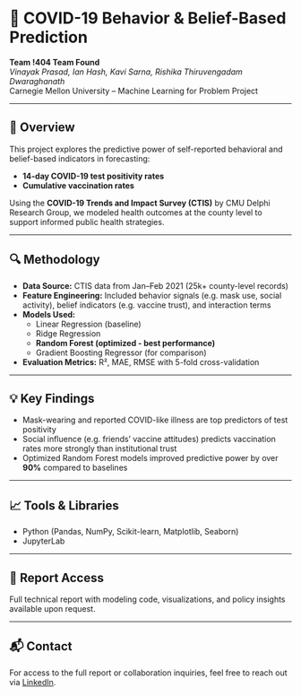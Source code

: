 # 🧠 COVID-19 Behavior & Belief-Based Prediction

**Team !404 Team Found**  
*Vinayak Prasad, Ian Hash, Kavi Sarna, Rishika Thiruvengadam Dwaraghanath*  
Carnegie Mellon University – Machine Learning for Problem Project

---

## 📌 Overview

This project explores the predictive power of self-reported behavioral and belief-based indicators in forecasting:

- **14-day COVID-19 test positivity rates**  
- **Cumulative vaccination rates**

Using the **COVID-19 Trends and Impact Survey (CTIS)** by CMU Delphi Research Group, we modeled health outcomes at the county level to support informed public health strategies.

---

## 🔍 Methodology

- **Data Source:** CTIS data from Jan–Feb 2021 (25k+ county-level records)
- **Feature Engineering:** Included behavior signals (e.g. mask use, social activity), belief indicators (e.g. vaccine trust), and interaction terms
- **Models Used:**
  - Linear Regression (baseline)
  - Ridge Regression
  - **Random Forest (optimized - best performance)**
  - Gradient Boosting Regressor (for comparison)
- **Evaluation Metrics:** R², MAE, RMSE with 5-fold cross-validation

---

## 💡 Key Findings

- Mask-wearing and reported COVID-like illness are top predictors of test positivity
- Social influence (e.g. friends’ vaccine attitudes) predicts vaccination rates more strongly than institutional trust
- Optimized Random Forest models improved predictive power by over **90%** compared to baselines

---

## 📈 Tools & Libraries

- Python (Pandas, NumPy, Scikit-learn, Matplotlib, Seaborn)
- JupyterLab

---

## 📄 Report Access

Full technical report with modeling code, visualizations, and policy insights available upon request.

---

## 📬 Contact

For access to the full report or collaboration inquiries, feel free to reach out via [LinkedIn](https://www.linkedin.com/in/vinayakprasad02).

